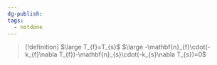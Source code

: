 ```yaml
---
dg-publish: 
tags:
  - notdone
---
```

>[!definition]
>$\large T_{f}=T_{s}$
>$\large -\mathbf{n}_{f}\cdot(-k_{f}\nabla T_{f})-\mathbf{n}_{s}\cdot(-k_{s}\nabla T_{s})=0$ 

